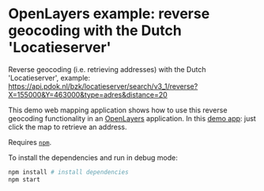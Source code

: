 # OpenLayers example: reverse geocoding with the Dutch 'Locatieserver'

Reverse geocoding (i.e. retrieving addresses) with the Dutch 'Locatieserver', example: https://api.pdok.nl/bzk/locatieserver/search/v3_1/reverse?X=155000&Y=463000&type=adres&distance=20

This demo web mapping application shows how to use this reverse geocoding functionality in an [OpenLayers](https://openlayers.org/) application. In this [demo app](https://twiav.nl/nl/openlayers/ol-reverse-geocoding-nl-locatieserver): just click the map to retrieve an address.

Requires [`npm`](https://www.npmjs.com/).

To install the dependencies and run in debug mode:

```bash
npm install # install dependencies
npm start
```